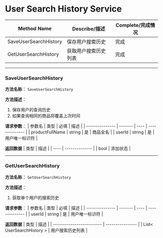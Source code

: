 # User Search History Service
| Method Name           | Describe/描述        | Complete/完成情况 |
| --------------------- | -------------------- | ----------------- |
| SaveUserSearchHistory | 保存用户搜索历史     | 完成              |
| GetUserSearchHistory  | 获取用户搜索历史列表 | 完成              |

---

### SaveUserSearchHistory
**方法名称**： `SaveUserSearchHistory`

**方法描述**：
1. 保存用户的查询历史
2. 如果查询相同的商品将覆盖上次时间   

**请求参数**： 
| 参数名          | 类型    | 必填 | 描述           |
| --------------- | ------- | ---- | -------------- |
| productFullName | string  | 是   | 商品全名       |
| userId          | string  | 是   | 用户唯一标识符 |

**返回数据**
| 类型 | 描述           |
| ---- | -------------- |
| bool | 添加状态 |


---

### GetUserSearchHistory
**方法名称**： `GetUserSearchHistory`

**方法描述**：
1. 获取单个用户的搜索历史

**请求参数**： 
| 参数名          | 类型    | 必填 | 描述           |
| --------------- | ------- | ---- | -------------- |
| userId          | string  | 是   | 用户唯一标识符 |

**返回数据**
| 类型                      | 描述             |
| ------------------------- | ---------------- |
| List< UserSearchHistory > | 用户搜索历史列表 |
